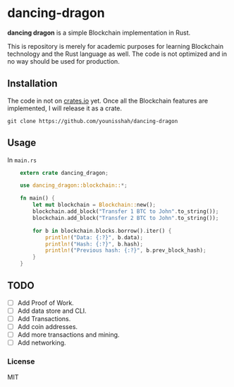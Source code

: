 # dancing-dragon

**dancing dragon** is a simple Blockchain implementation in Rust.

This is repository is merely for academic purposes for learning Blockchain technology and the Rust language as well.
The code is not optimized and in no way should be used for production.

## Installation

The code in not on [crates.io](https://crates.io) yet. Once all the Blockchain features are implemented, I will release it as a crate.

```text
git clone https://github.com/younisshah/dancing-dragon
```

## Usage

In ```main.rs```

```rust
    extern crate dancing_dragon;

    use dancing_dragon::blockchain::*;

    fn main() {
        let mut blockchain = Blockchain::new();
        blockchain.add_block("Transfer 1 BTC to John".to_string());
        blockchain.add_block("Transfer 2 BTC to John".to_string());

        for b in blockchain.blocks.borrow().iter() {
            println!("Data: {:?}", b.data);
            println!("Hash: {:?}", b.hash);
            println!("Previous hash: {:?}", b.prev_block_hash);
        }
    }
```

## TODO

- [ ] Add Proof of Work.
- [ ] Add data store and CLI.
- [ ] Add Transactions.
- [ ] Add coin addresses.
- [ ] Add more transactions and mining.
- [ ] Add networking.

### License
MIT
